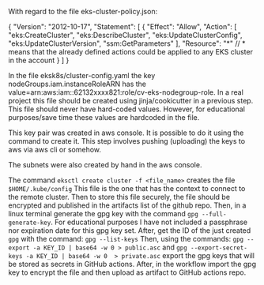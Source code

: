With regard to the file eks-cluster-policy.json:

{
    "Version": "2012-10-17",
    "Statement": [
        {
            "Effect": "Allow",
            "Action": [
              "eks:CreateCluster",
              "eks:DescribeCluster",
              "eks:UpdateClusterConfig",
              "eks:UpdateClusterVersion",
              "ssm:GetParameters"
            ],
            "Resource": "*" // * means that the already defined actions could be applied to any EKS cluster in the account
        }
    ]
}

In the file eksk8s/cluster-config.yaml the key nodeGroups.iam.instanceRoleARN has the value=arn:aws:iam::62132xxxx821:role/cv-eks-nodegroup-role. In a real project this file should be created using jinja/cookicutter in a previous step. This file should never have hard-coded values. However, for educational purposes/save time these values are hardcoded in the file.

This key pair was created in aws console. It is possible to do it using the command to create it. This step involves pushing (uploading) the keys to aws via aws cli or somehow.

The subnets were also created by hand in the aws console.

The command `eksctl create cluster -f <file_name>` creates the file `$HOME/.kube/config` This file is the one that has the context to connect to the remote cluster. Then to store this file securely, the file should be encrypted and published in the artifacts list of the github repo. Then, in a linux terminal generate the gpg key with the command `gpg --full-generate-key`. For educational purposes I have not included a passphrase nor expiration date for this gpg key set. After, get the ID of the just created `gpg` with the command: `gpg --list-keys` Then, using the commands: `gpg --export -a KEY_ID | base64 -w 0 > public.asc` and `gpg --export-secret-keys -a KEY_ID | base64 -w 0  > private.asc` export the gpg keys that will be stored as secrets in GitHub actions. After, in the workflow import the gpg key to encrypt the file and then upload as artifact to GitHub actions repo.
